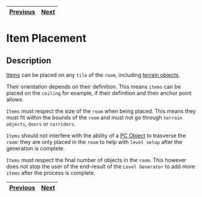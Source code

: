 | [Previous](doors.md) | [Next](npcs.md) |
| -------------------- | --------------- |

# Item Placement

## Description

[Items](../definitions/object_definition.md#items-objects) can be placed on any `tile` of the `room`, including [terrain objects](../definitions/object_definition.md#terrain-objects).

Their orientation depends on their definition. This means `items` can be placed on the `ceiling` for example, if their definition and their anchor point allows.

`Items` must respect the size of the `room` when being placed. This means they must fit within the bounds of the `room` and must not go through `terrain objects`, `doors` or `corridors`.

`Items` should not interfere with the ability of a [PC Object](../definitions/object_type_definition.md#pc-objects) to trasverse the `room`: they are only placed in the `room` to help with `level setup` after the generation is complete.

`Items` must respect the final number of objects in the `room`. This however does not stop the user of the end-result of the `Level Generator` to add more `items` after the process is complete.

| [Previous](doors.md) | [Next](npcs.md) |
| -------------------- | --------------- |
